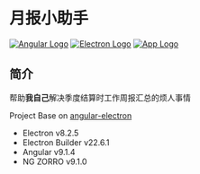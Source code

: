 # 月报小助手
[![Angular Logo](https://www.vectorlogo.zone/logos/angular/angular-icon.svg)](https://angular.io/)
[![Electron Logo](https://www.vectorlogo.zone/logos/electronjs/electronjs-icon.svg)](https://electronjs.org/)
[![App Logo](https://electron-store.oss-cn-shenzhen.aliyuncs.com/ng-weekly-report-helper/icon.svg)](https://github.com/GustinLau/Weekly-Report-Helper/releases)

## 简介

帮助**我自己**解决季度结算时工作周报汇总的烦人事情 

Project Base on [angular-electron](https://github.com/maximegris/angular-electron)

- Electron v8.2.5
- Electron Builder v22.6.1
- Angular v9.1.4
- NG ZORRO v9.1.0
